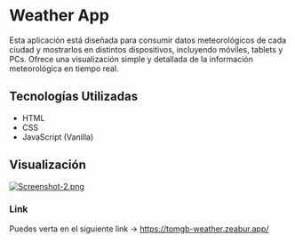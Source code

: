 # Weather App

Esta aplicación está diseñada para consumir datos meteorológicos de cada ciudad y mostrarlos en distintos dispositivos, incluyendo móviles, tablets y PCs. Ofrece una visualización simple y detallada de la información meteorológica en tiempo real. 

## Tecnologías Utilizadas

- HTML
- CSS
- JavaScript (Vanilla)

## Visualización

[![Screenshot-2.png](https://i.postimg.cc/zvjr43Hv/Screenshot-2.png)](https://postimg.cc/vxckVYzw)

### Link
Puedes verta en el siguiente link -> https://tomgb-weather.zeabur.app/
